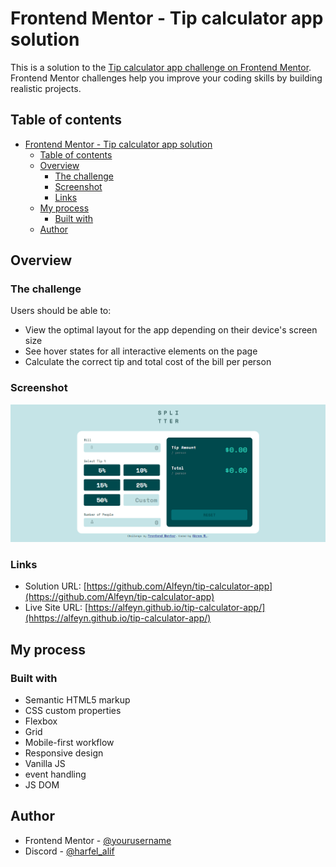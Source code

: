 # Frontend Mentor - Tip calculator app solution

This is a solution to the [Tip calculator app challenge on Frontend Mentor](https://www.frontendmentor.io/challenges/tip-calculator-app-ugJNGbJUX). Frontend Mentor challenges help you improve your coding skills by building realistic projects.

## Table of contents

- [Frontend Mentor - Tip calculator app solution](#frontend-mentor---tip-calculator-app-solution)
  - [Table of contents](#table-of-contents)
  - [Overview](#overview)
    - [The challenge](#the-challenge)
    - [Screenshot](#screenshot)
    - [Links](#links)
  - [My process](#my-process)
    - [Built with](#built-with)
  - [Author](#author)

## Overview

### The challenge

Users should be able to:

- View the optimal layout for the app depending on their device's screen size
- See hover states for all interactive elements on the page
- Calculate the correct tip and total cost of the bill per person

### Screenshot
![](./images/screenshot.png)

### Links

- Solution URL: [https://github.com/Alfeyn/tip-calculator-app](https://github.com/Alfeyn/tip-calculator-app)
- Live Site URL: [https://alfeyn.github.io/tip-calculator-app/](hhttps://alfeyn.github.io/tip-calculator-app/)

## My process

### Built with

- Semantic HTML5 markup
- CSS custom properties
- Flexbox
- Grid
- Mobile-first workflow
- Responsive design
- Vanilla JS
- event handling
- JS DOM

## Author

- Frontend Mentor - [@yourusername](https://www.frontendmentor.io/profile/@Alfeyn)
- Discord - [@harfel_alif](https://discord.com/channels/@harfel_alif)